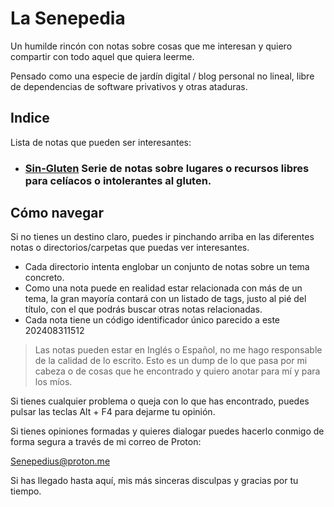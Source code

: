 # La Senepedia

Un humilde rincón con notas sobre cosas que me interesan y quiero compartir con todo aquel que quiera leerme.

Pensado como una especie de jardín digital / blog personal no lineal, libre de dependencias de software privativos y otras ataduras.

## Indice
Lista de notas que pueden ser interesantes:

- ### [Sin-Gluten](./Food/Sin-Gluten.md) Serie de notas sobre lugares o recursos libres para celíacos o intolerantes al gluten.


## Cómo navegar
Si no tienes un destino claro, puedes ir pinchando arriba en las diferentes notas o directorios/carpetas que puedas ver interesantes.

- Cada directorio intenta englobar un conjunto de notas sobre un tema concreto.
- Como una nota puede en realidad estar relacionada con más de un tema, la gran mayoría contará con un listado de tags, justo al pié del título, con el que podrás buscar otras notas relacionadas.
- Cada nota tiene un código identificador único parecido a este 202408311512

> Las notas pueden estar en Inglés o Español, no me hago responsable de la calidad de lo escrito. Esto es un dump de lo que pasa por mi cabeza o de cosas que he encontrado y quiero anotar para mí y para los míos.

Si tienes cualquier problema o queja con lo que has encontrado, puedes pulsar las teclas Alt + F4 para dejarme tu opinión.

Si tienes opiniones formadas y quieres dialogar puedes hacerlo conmigo de forma segura a través de mi correo de Proton:

Senepedius@proton.me


Si has llegado hasta aquí, mis más sinceras disculpas y gracias por tu tiempo.
